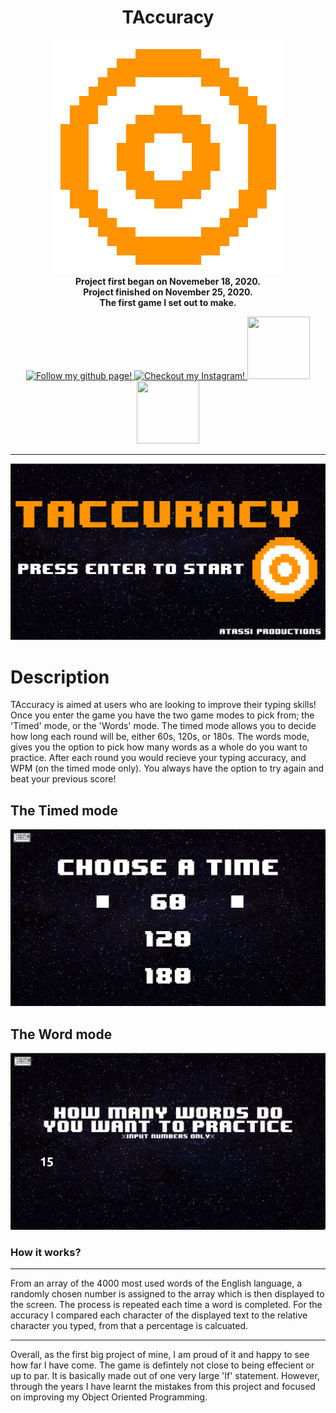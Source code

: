 <!--- Start of my template --->
<h1 align="center">TAccuracy</h1>

<p align="center">
  <img src=data/Target.png><br>
  <b>
    Project first began on Novemeber 18, 2020.<br>
    Project finished on November 25, 2020.<br>
    The first game I set out to make.
  </b>
</p>

<!-- Socials -->

<p align="center">
  <a href=https://github.com/atassicodes>
  <img src="https://img.icons8.com/doodle/344/github--v1.png" width="100" height="100" alt="Follow my github page!">
  </a>
  
  <a href=https://instagram.com/atassicodes/>
  <img src="https://img.icons8.com/doodle/344/instagram-new.png" width="100" height="100" alt="Checkout my Instagram!">
  </a>
  
  <a href=https://www.sharifatassi.com>
  <img src="https://img.icons8.com/doodle/344/domain.png" width="100" height="100">
  </a>
  
  <a href=https://stackoverflow.com/users/14664937/atassicodes>
  <img src="https://upload.wikimedia.org/wikipedia/commons/e/ef/Stack_Overflow_icon.svg" width="100" height="100">
  </a>
</p>

<!---- ---->
***
<!--- End of my template --->

<img src=data/home.png>

# Description

TAccuracy is aimed at users who are looking to improve their typing skills! Once you enter the game you have the two game modes to pick from; the 'Timed' mode, or the 'Words' mode. The timed mode allows you to decide how long each round will be, either 60s, 120s, or 180s. The words mode, gives you the option to pick how many words as a whole do you want to practice. After each round you would recieve your typing accuracy, and WPM (on the timed mode only). You always have the option to try again and beat your previous score!

## The Timed mode 
<img src=data/timed.png>

## The Word mode
<img src=data/words.png>

### **How it works?**
***

From an array of the 4000 most used words of the English language, a randomly chosen number is assigned to the array which is then displayed to the screen. The process is repeated each time a word is completed. For the accuracy I compared each character of the displayed text to the relative character you typed, from that a percentage is calcuated.
***

Overall, as the first big project of mine, I am proud of it and happy to see how far I have come. The game is defintely not close to being effecient or up to par. It is basically made out of one very large 'If' statement. However, through the years I have learnt the mistakes from this project and focused on improving my Object Oriented Programming.
